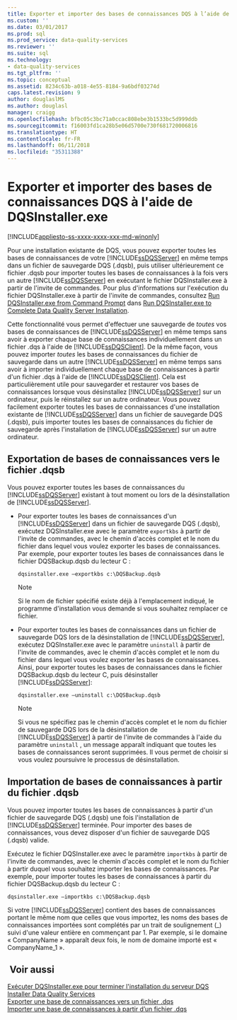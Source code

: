 ```yaml
---
title: Exporter et importer des bases de connaissances DQS à l’aide de DQSInstaller.exe | Microsoft Docs
ms.custom: ''
ms.date: 03/01/2017
ms.prod: sql
ms.prod_service: data-quality-services
ms.reviewer: ''
ms.suite: sql
ms.technology:
- data-quality-services
ms.tgt_pltfrm: ''
ms.topic: conceptual
ms.assetid: 8234c63b-a018-4e55-8184-9a6bdf03274d
caps.latest.revision: 9
author: douglaslMS
ms.author: douglasl
manager: craigg
ms.openlocfilehash: bfbc05c3bc71a0ccac808ebe3b1533bc5d999ddb
ms.sourcegitcommit: f16003fd1ca28b5e06d5700e730f681720006816
ms.translationtype: HT
ms.contentlocale: fr-FR
ms.lasthandoff: 06/11/2018
ms.locfileid: "35311388"
---
```

# <a name="export-and-import-dqs-knowledge-bases-using-dqsinstallerexe"></a>Exporter et importer des bases de connaissances DQS à l'aide de DQSInstaller.exe

[!INCLUDE[appliesto-ss-xxxx-xxxx-xxx-md-winonly](../../includes/appliesto-ss-xxxx-xxxx-xxx-md-winonly.md)]

  Pour une installation existante de DQS, vous pouvez exporter toutes les bases de connaissances de votre [!INCLUDE[ssDQSServer](../../includes/ssdqsserver-md.md)] en même temps dans un fichier de sauvegarde DQS (.dqsb), puis utiliser ultérieurement ce fichier .dqsb pour importer toutes les bases de connaissances à la fois vers un autre [!INCLUDE[ssDQSServer](../../includes/ssdqsserver-md.md)] en exécutant le fichier DQSInstaller.exe à partir de l'invite de commandes. Pour plus d'informations sur l'exécution du fichier DQSInstaller.exe à partir de l'invite de commandes, consultez [Run DQSInstaller.exe from Command Prompt](../../data-quality-services/install-windows/run-dqsinstaller-exe-to-complete-data-quality-server-installation.md#CommandPrompt) dans [Run DQSInstaller.exe to Complete Data Quality Server Installation](../../data-quality-services/install-windows/run-dqsinstaller-exe-to-complete-data-quality-server-installation.md).  
  
 Cette fonctionnalité vous permet d'effectuer une sauvegarde de *toutes* vos bases de connaissances de [!INCLUDE[ssDQSServer](../../includes/ssdqsserver-md.md)] en même temps sans avoir à exporter chaque base de connaissances individuellement dans un fichier .dqs à l'aide de [!INCLUDE[ssDQSClient](../../includes/ssdqsclient-md.md)]. De la même façon, vous pouvez importer *toutes* les bases de connaissances du fichier de sauvegarde dans un autre [!INCLUDE[ssDQSServer](../../includes/ssdqsserver-md.md)] en même temps sans avoir à importer individuellement chaque base de connaissances à partir d'un fichier .dqs à l'aide de [!INCLUDE[ssDQSClient](../../includes/ssdqsclient-md.md)]. Cela est particulièrement utile pour sauvegarder et restaurer vos bases de connaissances lorsque vous désinstallez [!INCLUDE[ssDQSServer](../../includes/ssdqsserver-md.md)] sur un ordinateur, puis le réinstallez sur un autre ordinateur. Vous pouvez facilement exporter toutes les bases de connaissances d'une installation existante de [!INCLUDE[ssDQSServer](../../includes/ssdqsserver-md.md)] dans un fichier de sauvegarde DQS (.dqsb), puis importer toutes les bases de connaissances du fichier de sauvegarde après l'installation de [!INCLUDE[ssDQSServer](../../includes/ssdqsserver-md.md)] sur un autre ordinateur.  
  
##  <a name="export"></a> Exportation de bases de connaissances vers le fichier .dqsb  
 Vous pouvez exporter toutes les bases de connaissances du [!INCLUDE[ssDQSServer](../../includes/ssdqsserver-md.md)] existant à tout moment ou lors de la désinstallation de [!INCLUDE[ssDQSServer](../../includes/ssdqsserver-md.md)].  
  
-   Pour exporter toutes les bases de connaissances d'un [!INCLUDE[ssDQSServer](../../includes/ssdqsserver-md.md)] dans un fichier de sauvegarde DQS (.dqsb), exécutez DQSInstaller.exe avec le paramètre `exportkbs` à partir de l'invite de commandes, avec le chemin d'accès complet et le nom du fichier dans lequel vous voulez exporter les bases de connaissances. Par exemple, pour exporter toutes les bases de connaissances dans le fichier DQSBackup.dqsb du lecteur C :  
  
    ```  
    dqsinstaller.exe –exportkbs c:\DQSBackup.dqsb  
    ```  
  
    > [!NOTE]  
    >  Si le nom de fichier spécifié existe déjà à l'emplacement indiqué, le programme d'installation vous demande si vous souhaitez remplacer ce fichier.  
  
-   Pour exporter toutes les bases de connaissances dans un fichier de sauvegarde DQS lors de la désinstallation de [!INCLUDE[ssDQSServer](../../includes/ssdqsserver-md.md)], exécutez DQSInstaller.exe avec le paramètre `uninstall` à partir de l'invite de commandes, avec le chemin d'accès complet et le nom du fichier dans lequel vous voulez exporter les bases de connaissances. Ainsi, pour exporter toutes les bases de connaissances dans le fichier DQSBackup.dqsb du lecteur C, puis désinstaller [!INCLUDE[ssDQSServer](../../includes/ssdqsserver-md.md)]:  
  
    ```  
    dqsinstaller.exe –uninstall c:\DQSBackup.dqsb  
    ```  
  
    > [!NOTE]  
    >  Si vous ne spécifiez pas le chemin d'accès complet et le nom du fichier de sauvegarde DQS lors de la désinstallation de [!INCLUDE[ssDQSServer](../../includes/ssdqsserver-md.md)] à partir de l'invite de commandes à l'aide du paramètre `uninstall` , un message apparaît indiquant que toutes les bases de connaissances seront supprimées. Il vous permet de choisir si vous voulez poursuivre le processus de désinstallation.  
  
##  <a name="import"></a> Importation de bases de connaissances à partir du fichier .dqsb  
 Vous pouvez importer toutes les bases de connaissances à partir d'un fichier de sauvegarde DQS (.dqsb) une fois l'installation de [!INCLUDE[ssDQSServer](../../includes/ssdqsserver-md.md)] terminée. Pour importer des bases de connaissances, vous devez disposer d'un fichier de sauvegarde DQS (.dqsb) valide.  
  
 Exécutez le fichier DQSInstaller.exe avec le paramètre `importkbs` à partir de l'invite de commandes, avec le chemin d'accès complet et le nom du fichier à partir duquel vous souhaitez importer les bases de connaissances. Par exemple, pour importer toutes les bases de connaissances à partir du fichier DQSBackup.dqsb du lecteur C :  
  
```  
dqsinstaller.exe –importkbs c:\DQSBackup.dqsb  
```  
  
 Si votre [!INCLUDE[ssDQSServer](../../includes/ssdqsserver-md.md)] contient des bases de connaissances portant le même nom que celles que vous importez, les noms des bases de connaissances importées sont complétés par un trait de soulignement (_) suivi d'une valeur entière en commençant par 1. Par exemple, si le domaine « CompanyName » apparaît deux fois, le nom de domaine importé est « CompanyName_1 ».  
  
## <a name="see-also"></a> Voir aussi  
 [Exécuter DQSInstaller.exe pour terminer l'installation du serveur DQS](../../data-quality-services/install-windows/run-dqsinstaller-exe-to-complete-data-quality-server-installation.md)   
 [Installer Data Quality Services](../../data-quality-services/install-windows/install-data-quality-services.md)   
 [Exporter une base de connaissances vers un fichier .dqs](../../data-quality-services/export-a-knowledge-base-to-a-dqs-file.md)   
 [Importer une base de connaissances à partir d’un fichier .dqs](../../data-quality-services/import-a-knowledge-base-from-a-dqs-file.md)  
  
  

